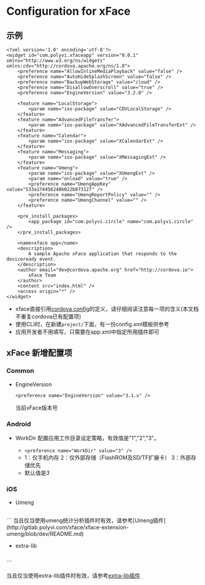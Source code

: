 # Configuration for xFace

## 示例
```
<?xml version='1.0' encoding='utf-8'?>
<widget id="com.polyvi.xfaceapp" version="0.0.1" xmlns="http://www.w3.org/ns/widgets" xmlns:cdv="http://cordova.apache.org/ns/1.0">
    <preference name="AllowInlineMediaPlayback" value="false" />
    <preference name="AutoHideSplashScreen" value="false" />
    <preference name="BackupWebStorage" value="cloud" />
    <preference name="DisallowOverscroll" value="true" />
    <preference name="EngineVersion" value="3.2.0" />
    
    <feature name="LocalStorage">
        <param name="ios-package" value="CDVLocalStorage" />
    </feature>
    <feature name="AdvancedFileTransfer">
        <param name="ios-package" value="XAdvancedFileTransferExt" />
    </feature>
    <feature name="Calendar">
        <param name="ios-package" value="XCalendarExt" />
    </feature>
    <feature name="Messaging">
        <param name="ios-package" value="XMessagingExt" />
    </feature>
    <feature name="Umeng">
        <param name="ios-package" value="XUmengExt" />
        <param name="onload" value="true" />
        <preference name="UmengAppKey" value="533a174456240b022b073127" />
        <preference name="UmengReportPolicy" value="" />
        <preference name="UmengChannel" value="" />
    </feature>
    
    <pre_install_packages>
        <app_package id="com.polyvi.circle" name="com.polyvi.circle" />
    </pre_install_packages>
    
    <name>xface app</name>
    <description>
        A sample Apache xFace application that responds to the deviceready event.
    </description>
    <author email="dev@cordova.apache.org" href="http://cordova.io">
        xFace Team
    </author>
    <content src="index.html" />
    <access origin="*" />
</widget>
```
* xface直接引用[cordova config](http://cordova.apache.org/docs/en/3.4.0/config_ref_index.md.html#The%20config.xml%20File)的定义，请仔细阅读注意每一项的含义(本文档不重复cordova已有配置项)
* 使用CLI时，在新建`project/`下面，有一份config.xml模板供参考
* 应用开发者不用填写<feature>，只需要在app.xml中指定所用插件即可
## xFace 新增配置项
### Common
* EngineVersion

   `<preference name="EngineVersion" value="3.1.x" />`
   
   当前xFace版本号

### Android
* WorkDir
   配置应用工作目录设定策略，有效值是"1","2","3"。

   - `<preference name="WorkDir" value="3" />`
   - 1：仅手机内存 2：仅外部存储（FlashROM及SD/TF扩展卡） 3：外部存储优先
   - 默认值是*3*

### iOS
* Umeng

   ```
<preference name="UmengAppKey" value="533a174456240b022b073127" />
<preference name="UmengReportPolicy" value="" />
<preference name="UmengChannel" value="" />
   ```
   当且仅当使用umeng统计分析插件时有效，请参考[Umeng插件](http://gitlab.polyvi.com/xface/xface-extension-umeng/blob/dev/README.md)
   
* extra-lib

   ```
<preference name="LibRunningMode" value="optimized" />
<preference name="CustomLaunchImageFile" value="" />
   ```
   
   当且仅当使用extra-lib插件时有效，请参考[extra-lib插件](http://gitlab.polyvi.com/xface/xface-extra-lib/blob/dev/ios/doc/index.md)
